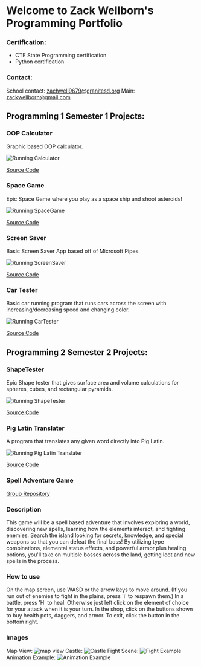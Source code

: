 # Welcome to Zack Wellborn's Programming Portfolio
### Certification: 
- CTE State Programming certification
- Python certification
### Contact: 
School contact: zachwell9679@granitesd.org
Main: zackwellborn@gmail.com

## Programming 1 Semester 1 Projects:

### OOP Calculator
Graphic based OOP calculator. 

![Running Calculator](Images/Calculator.png)

[Source Code](https://github.com/ZackWellborn/A2ProgrammingPortfolio/tree/main/src/Calculator)

### Space Game

Epic Space Game where you play as a space ship and shoot asteroids!

![Running SpaceGame](Images/SpaceGameScreenshot.png)

[Source Code](https://github.com/ZackWellborn/A2ProgrammingPortfolio/tree/main/src/SpaceGame)

### Screen Saver

Basic Screen Saver App based off of Microsoft Pipes. 

![Running ScreenSaver](Images/ScreenSaver.png)

[Source Code](https://github.com/ZackWellborn/A2ProgrammingPortfolio/tree/main/src/ScreenSaver)

### Car Tester

Basic car running program that runs cars across the screen with increasing/decreasing speed and changing color. 

![Running CarTester](Images/cartester.png)

[Source Code](https://github.com/ZackWellborn/A2ProgrammingPortfolio/tree/main/src/CarTester)

## Programming 2 Semester 2 Projects:

### ShapeTester

Epic Shape tester that gives surface area and volume calculations for spheres, cubes, and rectangular pyramids. 

![Running ShapeTester](Images/ShapeTester.png)

[Source Code](https://github.com/ZackWellborn/A2ProgrammingPortfolio/tree/main/src/ShapeTester)

### Pig Latin Translater
A program that translates any given word directly into Pig Latin. 

![Running Pig Latin Translater](Images/PigLatinScreenshot.png)

[Source Code](https://github.com/ZackWellborn/A2ProgrammingPortfolio/tree/main/src/PigLatinConverter)

### Spell Adventure Game

[Group Repository](https://github.com/MisterNo0ne/PythonGroupTwoA2Prog) 

### Description
This game will be a spell based adventure that involves exploring a world, discovering new spells, learning how the elements interact, and fighting enemies. Search the island looking for secrets, knowledge, and special weapons so that you can defeat the final boss! By utilizing type combinations, elemental status effects, and powerful armor plus healing potions, you'll take on multiple bosses across the land, getting loot and new spells in the process. 

### How to use
On the map screen, use WASD or the arrow keys to move around. (If you run out of enemies to fight in the plains, press 'i' to respawn them.)
In a battle, press 'H' to heal. Otherwise just left click on the element of choice for your attack when it is your turn.
In the shop, click on the buttons shown to buy health pots, daggers, and armor. To exit, click the button in the bottom right.
### Images

Map View:
![map view](https://github.com/ZackWellborn/A2ProgrammingPortfolio/blob/main/Images/SpellGameMapView.png)
Castle: 
![Castle](https://github.com/MisterNo0ne/PythonGroupTwoA2Prog/assets/111779779/f1f419e4-30fa-4ce3-bd23-15614cc7b793)
Fight Scene:
![Fight Example](https://github.com/MisterNo0ne/PythonGroupTwoA2Prog/blob/main/images/Fight%20Example.png?raw=true)
Animation Example: 
![Animation Example](https://github.com/MisterNo0ne/PythonGroupTwoA2Prog/blob/main/images/Animation%20Example.png?raw=true)


